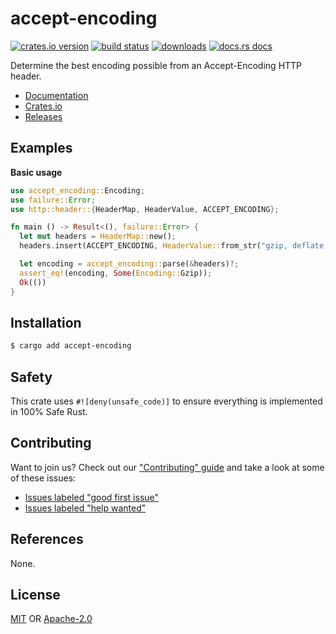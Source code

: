 # accept-encoding
[![crates.io version][1]][2] [![build status][3]][4]
[![downloads][5]][6] [![docs.rs docs][7]][8]

Determine the best encoding possible from an Accept-Encoding HTTP header.

- [Documentation][8]
- [Crates.io][2]
- [Releases][releases]

## Examples
__Basic usage__
```rust
use accept_encoding::Encoding;
use failure::Error;
use http::header::{HeaderMap, HeaderValue, ACCEPT_ENCODING};

fn main () -> Result<(), failure::Error> {
  let mut headers = HeaderMap::new();
  headers.insert(ACCEPT_ENCODING, HeaderValue::from_str("gzip, deflate, br")?);

  let encoding = accept_encoding::parse(&headers)?;
  assert_eq!(encoding, Some(Encoding::Gzip));
  Ok(())
}
```

## Installation
```sh
$ cargo add accept-encoding
```

## Safety
This crate uses `#![deny(unsafe_code)]` to ensure everything is implemented in
100% Safe Rust.

## Contributing
Want to join us? Check out our ["Contributing" guide][contributing] and take a
look at some of these issues:

- [Issues labeled "good first issue"][good-first-issue]
- [Issues labeled "help wanted"][help-wanted]

## References
None.

## License
[MIT](./LICENSE-MIT) OR [Apache-2.0](./LICENSE-APACHE)

[1]: https://img.shields.io/crates/v/accept-encoding.svg?style=flat-square
[2]: https://crates.io/crates/accept-encoding
[3]: https://img.shields.io/travis/rust-net-web/accept-encoding/master.svg?style=flat-square
[4]: https://travis-ci.org/rust-net-web/accept-encoding
[5]: https://img.shields.io/crates/d/accept-encoding.svg?style=flat-square
[6]: https://crates.io/crates/accept-encoding
[7]: https://img.shields.io/badge/docs-latest-blue.svg?style=flat-square
[8]: https://docs.rs/accept-encoding

[releases]: https://github.com/rust-net-web/accept-encoding/releases
[contributing]: https://github.com/rust-net-web/accept-encoding/blob/master.github/CONTRIBUTING.md
[good-first-issue]: https://github.com/rust-net-web/accept-encoding/labels/good%20first%20issue
[help-wanted]: https://github.com/rust-net-web/accept-encoding/labels/help%20wanted
